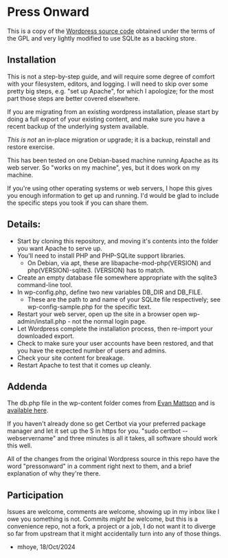 # Press Onward

This is a copy of the [Wordpress source code](https://wordpress.org/latest.tar.gz) obtained under
the terms of the GPL and very lightly modified to use SQLite as a backing store.

## Installation 

This is not a step-by-step guide, and will require some degree of
comfort with your filesystem, editors, and logging. I will need to
skip over some pretty big steps, e.g. "set up Apache", for which I
apologize; for the most part those steps are better covered elsewhere. 

If you are migrating from an existing wordpress installation, please
start by doing a full export of your existing content, and make sure
you have a recent backup of the underlying system available.

_This is not_ an in-place migration or upgrade; it is a backup,
reinstall and restore exercise.

This has been tested on one Debian-based machine running Apache as
its web server. So "works on my machine", yes, but it does work on my
machine.

If you're using other operating systems or web servers, I hope this
gives you enough information to get up and running. I'd would be glad
to include the specific steps you took if you can share them. 

## Details:

* Start by cloning this repository, and moving it's contents into the folder you want Apache to serve up.
* You'll need to install PHP and PHP-SQLite support libraries.
  - On Debian, via apt, these are libapache-mod-php(VERSION) and php(VERSION)-sqlite3. (VERSION) has to match.
* Create an empty database file somewhere appropriate with the sqlite3 command-line tool.
* In wp-config.php, define two new variables DB_DIR and DB_FILE.
  - These are the path to and name of your SQLite file respectively; see wp-config-sample.php for the specific text.
* Restart your web server, open up the site in a browser open wp-admin/install.php - not the normal login page.
* Let Wordpress complete the installation process, then re-import your downloaded export.
* Check to make sure your user accounts have been restored, and that you have the expected number of users and admins.
* Check your site content for breakage.
* Restart Apache to test that it comes up cleanly.


## Addenda

The db.php file in the wp-content folder comes from [Evan Mattson](https://github.com/aaemnnosttv/)
and is [available here](https://github.com/aaemnnosttv/wp-sqlite-db).

If you haven't already done so get Certbot via your preferred package
manager and let it set up the S in https for you. "sudo certbot --webservername"
and three minutes is all it takes, all software should work this well.

All of the changes from the original Wordpress source in this repo have 
the word "pressonward" in a comment right next to them, and a brief
explanation of why they're there. 

## Participation

Issues are welcome, comments are welcome, showing up in my inbox like I owe
you something is not. Commits _might be_ welcome, but this is a convenience 
repo, not a fork, a project or a job, I do not want it to diverge so far 
from upstream that it might accidentally turn into any of those things. 

- mhoye, 18/Oct/2024
